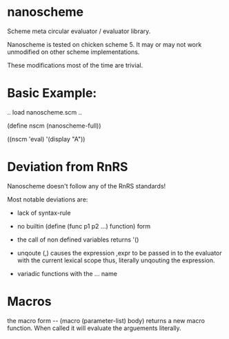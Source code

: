 # nanoscheme

Scheme meta circular evaluator / evaluator library.


Nanoscheme is tested on chicken scheme 5.
It may or may not work unmodified on other scheme implementations.

These modifications most of the time are trivial.

# Basic Example:

.. load nanoscheme.scm ..

(define nscm (nanoscheme-full))

((nscm 'eval) '(display "A"))

# Deviation from RnRS

Nanoscheme doesn't follow any of the RnRS standards!

Most notable deviations are:

- lack of syntax-rule

- no builtin (define (func p1 p2 ...) function) form

- the call of non defined variables returns '()

- unqoute (,) causes the expression ,expr to be passed in to the evaluator
  with the current lexical scope thus, literally unqouting the expression.

- variadic functions with the ... name

# Macros

the macro form -- (macro (parameter-list) body) returns a new macro function.
When called it will evaluate the arguements literally.
